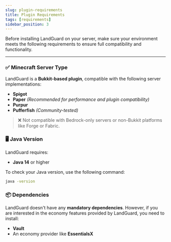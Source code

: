 ```yaml
---
slug: plugin-requirements
title: Plugin Requirements
tags: [requirements]
sidebar_position: 3
---
```

Before installing LandGuard on your server, make sure your environment meets the following requirements to ensure full compatibility and functionality.

---

### ✅ Minecraft Server Type

LandGuard is a **Bukkit-based plugin**, compatible with the following server implementations:

- **Spigot**
- **Paper** *(Recommended for performance and plugin compatibility)*
- **Purpur**
- **Pufferfish** *(Community-tested)*

> ❌ Not compatible with Bedrock-only servers or non-Bukkit platforms like Forge or Fabric.

### 🖥️ Java Version

LandGuard requires:

- **Java 14** or higher  

To check your Java version, use the following command:

```bash
java -version
```

### 📦 Dependencies

LandGuard doesn't have any **mandatory dependencies**. 
However, if you are interested in the economy features provided by LandGuard, you need to install:

- **Vault**
- An economy provider like **EssentialsX**  